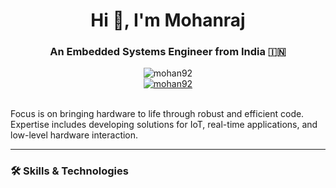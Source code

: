 <h1 align="center">Hi 👋, I'm Mohanraj</h1>
<h3 align="center">An Embedded Systems Engineer from India 🇮🇳</h3>

<div align="center">
  <img src="https://komarev.com/ghpvc/?username=mohan92&label=Profile%20views&color=0e75b6&style=flat" alt="mohan92" />
</div>

<div align="center">
  <a href="https://github.com/ryo-ma/github-profile-trophy">
    <img src="https://github-profile-trophy.vercel.app/?username=mohan92" alt="mohan92" />
  </a>
</div>

<br>

Focus is on bringing hardware to life through robust and efficient code. Expertise includes developing solutions for IoT, real-time applications, and low-level hardware interaction.

---

### 🛠️ Skills & Technologies

